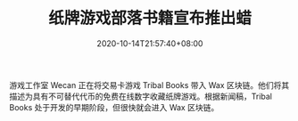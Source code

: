 ﻿---
title: "纸牌游戏部落书籍宣布推出蜡"
date: 2020-10-14T21:57:40+08:00
lastmod: 2020-10-14T16:45:40+08:00
draft: false
authors: ["Diane"]
description: "游戏工作室 Wecan 正在将交易卡游戏 Tribal Books 带入 Wax 区块链。他们将其描述为具有不可替代代币的免费在线数字收藏纸牌游戏。根据新闻稿，Tribal Books 处于开发的早期阶段，但很快就会进入 Wax 区块链。"
featuredImage: "card-game-tribal-books-announced-for-wax.png"
tags: ["Strategy Game","策略游戏","Play to Earn"]
categories: ["news"]
news: ["策略游戏"]
weight: 
lightgallery: true
pinned: false
recommend: false
recommend1: false
---

游戏工作室 Wecan 正在将交易卡游戏 Tribal Books 带入 Wax 区块链。他们将其描述为具有不可替代代币的免费在线数字收藏纸牌游戏。根据新闻稿，Tribal Books 处于开发的早期阶段，但很快就会进入 Wax 区块链。

<!--more-->

